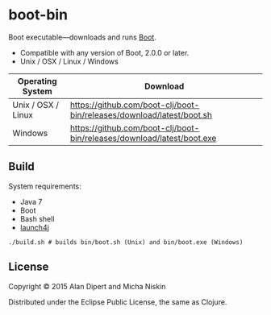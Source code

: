 # boot-bin

Boot executable&mdash;downloads and runs [Boot](http://boot-clj.com).

* Compatible with any version of Boot, 2.0.0 or later.
* Unix / OSX / Linux / Windows

| Operating System | Download |
|------------------|----------|
| Unix / OSX / Linux | https://github.com/boot-clj/boot-bin/releases/download/latest/boot.sh |
| Windows | https://github.com/boot-clj/boot-bin/releases/download/latest/boot.exe |

## Build

System requirements:

* Java 7
* Boot
* Bash shell
* [launch4j](http://launch4j.sourceforge.net/)

```
./build.sh # builds bin/boot.sh (Unix) and bin/boot.exe (Windows)
```

## License

Copyright © 2015 Alan Dipert and Micha Niskin

Distributed under the Eclipse Public License, the same as Clojure.
